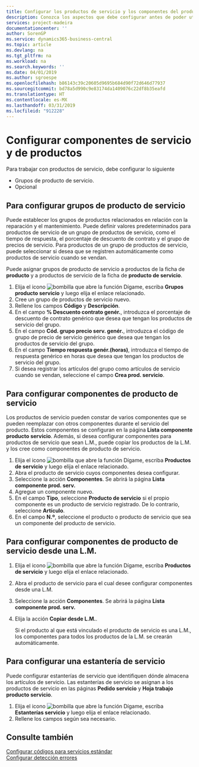 ```yaml
---
title: Configurar los productos de servicio y los componentes del producto de servicio | Documentos de Microsoft
description: Conozca los aspectos que debe configurar antes de poder utilizar los productos del servicio, incluidos los valores predeterminados, como el tiempo de respuesta, el porcentaje de descuento del contrato y el grupo de precios de servicio.
services: project-madeira
documentationcenter: ''
author: SorenGP
ms.service: dynamics365-business-central
ms.topic: article
ms.devlang: na
ms.tgt_pltfrm: na
ms.workload: na
ms.search.keywords: ''
ms.date: 04/01/2019
ms.author: sgroespe
ms.openlocfilehash: b86143c39c20605d9695b684d90f72d646d77937
ms.sourcegitcommit: bd78a5d990c9e83174da1409076c22df8b35eafd
ms.translationtype: HT
ms.contentlocale: es-MX
ms.lasthandoff: 03/31/2019
ms.locfileid: "912228"
---
```

# <a name="set-up-service-items-and-service-item-components"></a>Configurar componentes de servicio y de productos
Para trabajar con productos de servicio, debe configurar lo siguiente

* Grupos de producto de servicio.
* Opcional

## <a name="to-set-up-service-item-groups"></a>Para configurar grupos de producto de servicio
Puede establecer los grupos de productos relacionados en relación con la reparación y el mantenimiento. Puede definir valores predeterminados para productos de servicio de un grupo de productos de servicio, como el tiempo de respuesta, el porcentaje de descuento de contrato y el grupo de precios de servicio. Para productos de un grupo de productos de servicio, puede seleccionar si desea que se registren automáticamente como productos de servicio cuando se vendan.  

Puede asignar grupos de producto de servicio a productos de la ficha de **producto** y a productos de servicio de la ficha de **producto de servicio**.  

1. Elija el icono ![bombilla que abre la función Dígame](media/ui-search/search_small.png "Dígame que desea hacer"), escriba **Grupos producto servicio** y luego elija el enlace relacionado.  
2. Cree un grupo de productos de servicio nuevo.  
3. Rellene los campos **Código** y **Descripción**.  
4. En el campo **% Descuento contrato genér.**, introduzca el porcentaje de descuento de contrato genérico que desea que tengan los productos de servicio del grupo.  
5. En el campo **Cód. grupo precio serv. genér.**, introduzca el código de grupo de precio de servicio genérico que desea que tengan los productos de servicio del grupo.  
6. En el campo **Tiempo respuesta genér.(horas)**, introduzca el tiempo de respuesta genérico en horas que desea que tengan los productos de servicio del grupo.  
7. Si desea registrar los artículos del grupo como artículos de servicio cuando se vendan, seleccione el campo **Crea prod. servicio**.  

## <a name="to-set-up-service-item-components"></a>Para configurar componentes de producto de servicio
Los productos de servicio pueden constar de varios componentes que se pueden reemplazar con otros componentes durante el servicio del producto. Estos componentes se configuran en la página **Lista componente producto servicio**. Además, si desea configurar componentes para productos de servicio que sean L.M., puede copiar los productos de la L.M. y los cree como componentes de producto de servicio.

1. Elija el icono ![bombilla que abre la función Dígame](media/ui-search/search_small.png "Dígame que desea hacer"), escriba **Productos de servicio** y luego elija el enlace relacionado.
2. Abra el producto de servicio cuyos componentes desea configurar.  
3. Seleccione la acción **Componentes**. Se abrirá la página **Lista componente prod. serv.**  
4. Agregue un componente nuevo.  
5. En el campo **Tipo**, seleccione **Producto de servicio** si el propio componente es un producto de servicio registrado. De lo contrario, seleccione **Artículo**.  
6. En el campo **N.º**, seleccione el producto o producto de servicio que sea un componente del producto de servicio.  

## <a name="to-set-up-service-item-components-from-a-bom"></a>Para configurar componentes de producto de servicio desde una L.M.
1.  Elija el icono ![bombilla que abre la función Dígame](media/ui-search/search_small.png "Dígame que desea hacer"), escriba **Productos de servicio** y luego elija el enlace relacionado.  
2. Abra el producto de servicio para el cual desee configurar componentes desde una L.M.  
3. Seleccione la acción **Componentes**. Se abrirá la página **Lista componente prod. serv.**  
4. Elija la acción **Copiar desde L.M.**.  

    Si el producto al que está vinculado el producto de servicio es una L.M., los componentes para todos los productos de la L.M. se crearán automáticamente.  

## <a name="to-set-up-a-service-shelf"></a>Para configurar una estantería de servicio
Puede configurar estanterías de servicio que identifiquen dónde almacena los artículos de servicio. Las estanterías de servicio se asignan a los productos de servicio en las páginas **Pedido servicio** y **Hoja trabajo producto servicio**.  

1. Elija el icono ![bombilla que abre la función Dígame](media/ui-search/search_small.png "Dígame que desea hacer"), escriba **Estanterías servicio** y luego elija el enlace relacionado.
2. Rellene los campos según sea necesario.

## <a name="see-also"></a>Consulte también
[Configurar códigos para servicios estándar](service-how-setup-service-coding.md)   
[Configurar detección errores](service-how-setup-troubleshooting.md)
